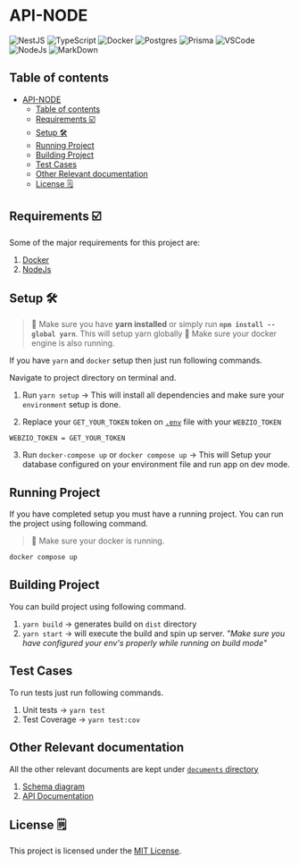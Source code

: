 # API-NODE

![NestJS](https://img.shields.io/badge/nestjs-E0234E?style=for-the-badge&logo=nestjs&logoColor=white) ![TypeScript](https://img.shields.io/badge/TypeScript-007ACC?style=for-the-badge&logo=typescript&logoColor=white) ![Docker](https://img.shields.io/badge/Docker-2CA5E0?style=for-the-badge&logo=docker&logoColor=white) ![Postgres](https://img.shields.io/badge/PostgreSQL-316192?style=for-the-badge&logo=postgresql&logoColor=white) ![Prisma](https://img.shields.io/badge/Prisma-3982CE?style=for-the-badge&logo=Prisma&logoColor=white) ![VSCode](https://img.shields.io/badge/VSCode-0078D4?style=for-the-badge&logo=visual%20studio%20code&logoColor=white) ![NodeJs](https://img.shields.io/badge/Node%20js-339933?style=for-the-badge&logo=nodedotjs&logoColor=white) ![MarkDown](https://img.shields.io/badge/Markdown-000000?style=for-the-badge&logo=markdown&logoColor=white)

## Table of contents

- [API-NODE](#api-node)
  - [Table of contents](#table-of-contents)
  - [Requirements ☑️](#requirements-️)
  - [Setup 🛠️](#setup-️)
  - [Running Project](#running-project)
  - [Building Project](#building-project)
  - [Test Cases](#test-cases)
  - [Other Relevant documentation](#other-relevant-documentation)
  - [License 🗒️](#license-️)

## Requirements ☑️

Some of the major requirements for this project are:

1. [Docker](https://www.docker.com/)
2. [NodeJs](https://nodejs.org/)

## Setup 🛠️

> 📔 Make sure you have **yarn installed** or simply run **`npm install --global yarn`**. This will setup yarn globally
> 📔 Make sure your docker engine is also running.

If you have `yarn` and `docker` setup then just run following commands.

Navigate to project directory on terminal and.

1. Run `yarn setup` -> This will install all dependencies and make sure your `environment` setup is done.

2. Replace your `GET_YOUR_TOKEN` token on [`.env`](.env) file with your `WEBZIO_TOKEN`

```text
WEBZIO_TOKEN = GET_YOUR_TOKEN
```

3. Run `docker-compose up` or `docker compose up` -> This will Setup your database configured on your environment file and run app on dev mode.

## Running Project

If you have completed setup you must have a running project. You can run the project using following command.

> 📔 Make sure your docker is running.

```bash
docker compose up
```

## Building Project

You can build project using following command.

1. `yarn build` -> generates build on `dist` directory
2. `yarn start` -> will execute the build and spin up server. _"Make sure you have configured your env's properly while running on build mode"_

## Test Cases

To run tests just run following commands.

1. Unit tests -> `yarn test`
2. Test Coverage -> `yarn test:cov`

## Other Relevant documentation  

All the other relevant documents are kept under [`documents` directory](./documents/Readme.md)

1. [Schema diagram](./documents/SchemaDiagram.md)
2. [API Documentation](./documents/APIDocumentation.md)

## License 🗒️

This project is licensed under the [MIT License](./LICENSE).
